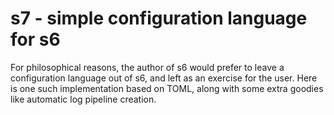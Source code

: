 # s7 - simple configuration language for s6

For philosophical reasons, the author of s6 would prefer to leave a configuration language
out of s6, and left as an exercise for the user.  Here is one such implementation based on
TOML, along with some extra goodies like automatic log pipeline creation.